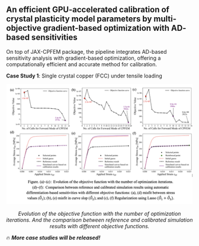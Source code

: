 ## An efficient GPU-accelerated calibration of crystal plasticity model parameters by multi-objective gradient-based optimization with AD‐based sensitivities

On top of JAX-CPFEM package, the pipeline integrates AD-based sensitivity analysis with gradient-based optimization, offering a computationally efficient and accurate method for calibration.

__Case Study 1__: Single crystal copper (FCC) under tensile loading

<p align="middle">
  <img src="/docs/materials/cpfem_calibration_case1.png" width="800" />
</p>
<p align="middle">
    <em >Evolution of the objective function with the number of optimization iterations. And the comparison between reference and calibrated simulation results with different objective functions.</em>
</p>

:fire: ***More case studies will be released!***
